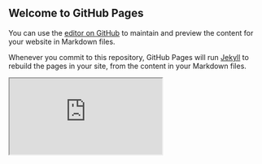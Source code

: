 ## Welcome to GitHub Pages

You can use the [editor on GitHub](https://github.com/ayalausma/ayala-usma.github.io/edit/master/index.md) to maintain and preview the content for your website in Markdown files.

Whenever you commit to this repository, GitHub Pages will run [Jekyll](https://jekyllrb.com/) to rebuild the pages in your site, from the content in your Markdown files.

<iframe src="https://gist.githubusercontent.com/ayalausma/0f15deb8e2bff9e6f8fdc25e02c7a5aa/raw/53ed34c07d4f0dd8b8e21f81c794952fe88a050f/index.html"></iframe>
